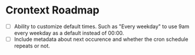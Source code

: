 # Crontext Roadmap

- [ ] Ability to customize default times. Such as "Every weekday" to use 9am every weekday as a default instead of 00:00.
- [ ] Include metadata about next occurence and whether the cron schedule repeats or not.

